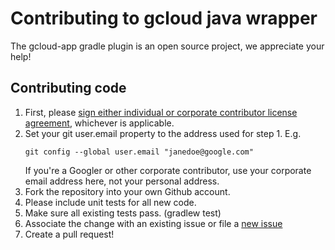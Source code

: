 # Contributing to gcloud java wrapper

The gcloud-app gradle plugin is an open source project, we appreciate your help!

## Contributing code

1. First, please [sign either individual or corporate contributor license agreement](https://cla.developers.google.com/), whichever is applicable.
2. Set your git user.email property to the address used for step 1. E.g.
   ```
   git config --global user.email "janedoe@google.com"
   ```
   If you're a Googler or other corporate contributor,
   use your corporate email address here, not your personal address.
3. Fork the repository into your own Github account.
4. Please include unit tests for all new code.
5. Make sure all existing tests pass. (gradlew test)
6. Associate the change with an existing issue or file a [new issue](../../issues)
7. Create a pull request!
